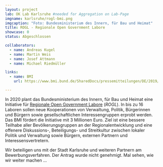 ```yaml
---
layout: project
lab: OK Lab Karlsruhe #needed for Aggregation on Lab-Page
imgname: karlsruhe/rogl-bmi.png
imgcaption: "Foto: Bundesministerium des Innern, für Bau und Heimat"
title: ROGL - Regionale Open Government Labore
showcase: 0
status: Abgeschlossen

collaborators:
  - name: Andreas Kugel
  - name: Martin Weis
  - name: Josef Attmann
  - name: Michael Riedmüller

links:
  - name: BMI
    url: https://www.bmi.bund.de/SharedDocs/pressemitteilungen/DE/2019/09/open-government-labore.html

---
```


In 2020 plant das Bundesministerium des Innern, für Bau und Heimat eine Initiative für [Regionale Open Government Labore](https://www.bmi.bund.de/SharedDocs/pressemitteilungen/DE/2019/09/open-government-labore.html) (*ROGL*). In bis zu 16 Laboren sollen neue Kooperationen von Verwaltung, Politik, Bürgerinnen und Bürgern sowie gesellschaftlichen Interessengruppen erprobt werden. Das BMI fördert die Initiative mit 3 Millionen Euro. Ziel ist eine bessere Teilhabe aller Bevölkerungsgruppen an der Regionalentwicklung und eine offenere Diskussions-, Beteiligungs- und Streitkultur zwischen lokaler Politik und Verwaltung sowie Bürgern, externen Partnern und Interessensvertretern.

Wir beteiligen uns mit der Stadt Karlsruhe und weiteren Partnern am Bewerbungsverfahren.
Der Antrag wurde nicht genehmigt. Mal sehen, wie wir weiter machen ...


